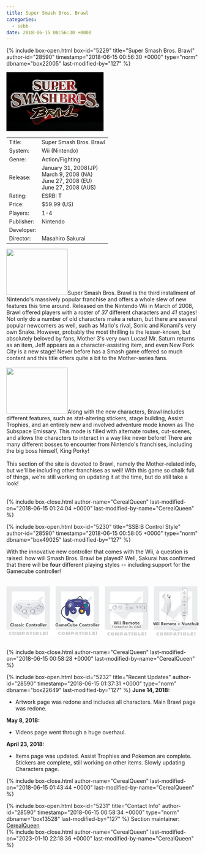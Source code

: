 ```yaml
---
title: Super Smash Bros. Brawl
categories:
  - ssbb
date: 2018-06-15 00:56:30 +0000
---
```

{% include box-open.html box-id="5229" title="Super Smash Bros. Brawl" author-id="28590" timestamp="2018-06-15 00:56:30 +0000" type="norm" dbname="box22005" last-modified-by="127" %}
<div class="gameinfo">
	<img src="title.png" alt="Super Smash Bros. Brawl" />
	<table valign="top">
		<tr>
			<td class="label">Title:</td>
			<td>Super Smash Bros. Brawl</td>
		</tr>
		<tr>
			<td class="label">System:</td>
			<td>Wii (Nintendo)</td>
		</tr>
		<tr>
			<td class="label">Genre:</td>
			<td>Action/Fighting</td>
		</tr>
		<tr>
			<td class="label">Release:</td>
                        <td>January 31, 2008(JP)<br />March 9, 2008 (NA)<br />June 27, 2008 (EU)<br />June 27, 2008 (AUS)</td>
		</tr>
		<tr>
			<td class="label">Rating:</td>
			<td>ESRB: T</td>
		</tr>
		<tr>
			<td class="label">Price:</td>
			<td>$59.99 (US)</td>
		</tr>
		<tr>
			<td class="label">Players:</td>
			<td>1-4</td>
		</tr>
		<tr>
			<td class="label">Publisher:</td>
			<td>Nintendo</td>
		</tr>
		<tr>
			<td class="label">Developer:</td>
		</tr>
		<tr>
			<td class="label">Director:</td>
			<td>Masahiro Sakurai</td>
		</tr>
	</table>
</div>
<p><a href="http - //files.fobby.net/0000/5e74/al_080629_0023.bin.out.jpg"><img class="picleft" src="http - //files.fobby.net/0000/5e74/al_080629_0023.bin.out.jpg" width="160" height="120" /></a>Super Smash Bros. Brawl is the third installment of Nintendo's massively popular franchise and offers a whole slew of new features this time around. Released on the Nintendo Wii in March of 2008, Brawl offered players with a roster of <i>37</i> different characters and <i>41</i> stages! Not only do a number of old characters make a return, but there are several popular newcomers as well, such as Mario's rival, Sonic and Konami's very own Snake. However, probably the most thrilling is the lesser-known, but absolutely beloved by fans, Mother 3's very own Lucas! Mr. Saturn returns as an item, Jeff appears as a character-assisting item, and even New Pork City is a new stage! Never before has a Smash game offered so much content and this title offers quite a bit to the Mother-series fans.
<br /><br />
<a href="http - //files.fobby.net/0000/543f/LucasClaus.jpg"><img class="picright" src="http - //files.fobby.net/0000/543f/LucasClaus.jpg" width="160" height="120" /></a>Along with the new characters, Brawl includes different features, such as stat-altering stickers, stage building, Assist Trophies, and an entirely new and involved adventure mode known as The Subspace Emissary. This mode is filled with alternate routes, cut-scenes, and allows the characters to interact in a way like never before! There are many different bosses to encounter from Nintendo's franchises, including the big boss himself, King Porky!
<br /><br />
This section of the site is devoted to Brawl, namely the Mother-related info, but we'll be including other franchises as well! With this game so chalk full of things, we're still working on updating it at the time, but do still take a look!</p>
<br  class="cleary" />
{% include box-close.html author-name="CerealQueen" last-modified-on="2018-06-15 01:24:04 +0000" last-modified-by-name="CerealQueen" %}

{% include box-open.html box-id="5230" title="SSB:B Control Style" author-id="28590" timestamp="2018-06-15 00:58:05 +0000" type="norm" dbname="box49025" last-modified-by="127" %}
<p>With the innovative new controller that comes with the Wii, a question is raised: how will Smash Bros. Brawl be played? Well, Sakurai has confirmed that there will be <b>four</b> different playing styles -- including support for the Gamecube controller!<br />
<br />
<center><img src="/ssbb/controllers.png" alt="Four kinds of control!" /></center></p>
<br  class="cleary" />
{% include box-close.html author-name="CerealQueen" last-modified-on="2018-06-15 00:58:28 +0000" last-modified-by-name="CerealQueen" %}

{% include box-open.html box-id="5232" title="Recent Updates" author-id="28590" timestamp="2018-06-15 01:37:31 +0000" type="norm" dbname="box22649" last-modified-by="127" %}
<b>June 14, 2018:</b>
<ul><li>Artwork page was redone and includes all characters. Main Brawl page was redone.</li></ul>

<b>May 8, 2018:</b>
<ul><li>Videos page went through a huge overhaul.</li></ul>

<b>April 23, 2018:</b>
<ul><li>Items page was updated. Assist Trophies and Pokemon are complete. Stickers are complete, still working on other items. Slowly updating Characters page.</li></ul>
{% include box-close.html author-name="CerealQueen" last-modified-on="2018-06-15 01:43:44 +0000" last-modified-by-name="CerealQueen" %}

{% include box-open.html box-id="5231" title="Contact Info" author-id="28590" timestamp="2018-06-15 00:58:34 +0000" type="norm" dbname="box13528" last-modified-by="127" %}
<table1 />
Section maintainer:<br />
<table2 />
<a href="https://forum.starmen.net/members/CerealQueen">CerealQue</a><a href="http://cerealqueen.weebly.com/super-secret.html" >e</a><a href="https://forum.starmen.net/members/CerealQueen">n</a><br />
<table3 />
{% include box-close.html author-name="CerealQueen" last-modified-on="2023-01-10 22:18:36 +0000" last-modified-by-name="CerealQueen" %}
